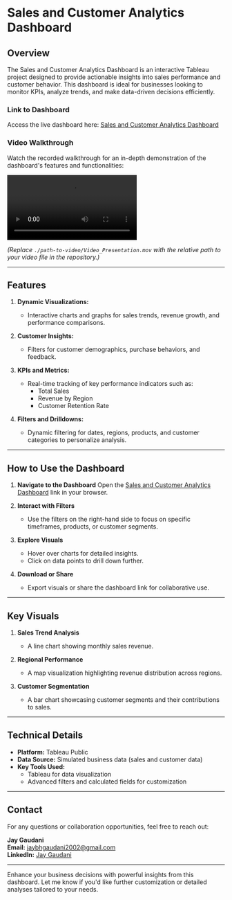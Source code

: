 # Sales and Customer Analytics Dashboard

## Overview
The Sales and Customer Analytics Dashboard is an interactive Tableau project designed to provide actionable insights into sales performance and customer behavior. This dashboard is ideal for businesses looking to monitor KPIs, analyze trends, and make data-driven decisions efficiently.

### Link to Dashboard
Access the live dashboard here: [Sales and Customer Analytics Dashboard](https://public.tableau.com/app/profile/jay.gaudani/viz/SalesCustomerDashboardsDynamic_17377733061050/SalesDashboard?publish=yes)

### Video Walkthrough
Watch the recorded walkthrough for an in-depth demonstration of the dashboard's features and functionalities:

![Video Walkthrough](./path-to-video/Video_Presentation.mov)

*(Replace `./path-to-video/Video_Presentation.mov` with the relative path to your video file in the repository.)*

---

## Features

1. **Dynamic Visualizations:**
   - Interactive charts and graphs for sales trends, revenue growth, and performance comparisons.

2. **Customer Insights:**
   - Filters for customer demographics, purchase behaviors, and feedback.

3. **KPIs and Metrics:**
   - Real-time tracking of key performance indicators such as:
     - Total Sales
     - Revenue by Region
     - Customer Retention Rate

4. **Filters and Drilldowns:**
   - Dynamic filtering for dates, regions, products, and customer categories to personalize analysis.

---

## How to Use the Dashboard

1. **Navigate to the Dashboard**
   Open the [Sales and Customer Analytics Dashboard](https://public.tableau.com/app/profile/jay.gaudani/viz/SalesCustomerDashboardsDynamic_17377733061050/SalesDashboard?publish=yes) link in your browser.

2. **Interact with Filters**
   - Use the filters on the right-hand side to focus on specific timeframes, products, or customer segments.

3. **Explore Visuals**
   - Hover over charts for detailed insights.
   - Click on data points to drill down further.

4. **Download or Share**
   - Export visuals or share the dashboard link for collaborative use.

---

## Key Visuals

1. **Sales Trend Analysis**
   - A line chart showing monthly sales revenue.
   
2. **Regional Performance**
   - A map visualization highlighting revenue distribution across regions.

3. **Customer Segmentation**
   - A bar chart showcasing customer segments and their contributions to sales.

---

## Technical Details

- **Platform:** Tableau Public
- **Data Source:** Simulated business data (sales and customer data)
- **Key Tools Used:**
  - Tableau for data visualization
  - Advanced filters and calculated fields for customization

---

## Contact
For any questions or collaboration opportunities, feel free to reach out:

**Jay Gaudani**  
**Email:** [jaybhgaudani2002@gmail.com](mailto:jaybhgaudani2002@gmail.com)  
**LinkedIn:** [Jay Gaudani](your-linkedin-profile-link)

---

Enhance your business decisions with powerful insights from this dashboard. Let me know if you'd like further customization or detailed analyses tailored to your needs.

